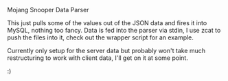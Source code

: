 Mojang Snooper Data Parser

This just pulls some of the values out of the JSON data and fires it into MySQL, nothing too fancy.
Data is fed into the parser via stdin, I use zcat to push the files into it, check out the wrapper script for an example.

Currently only setup for the server data but probably won't take much restructuring to work with client data, I'll get on it at some point.

:)
